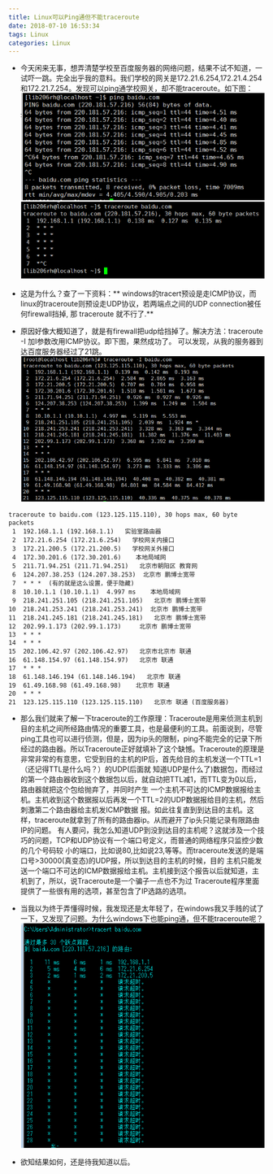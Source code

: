 ```yaml
---
title: Linux可以Ping通但不能traceroute
date: 2018-07-10 16:53:34
tags: Linux
categories: Linux
---
```



* 今天闲来无事，想弄清楚学校至百度服务器的网络问题，结果不试不知道，一试吓一跳。完全出乎我的意料。我们学校的网关是172.21.6.254,172.21.4.254和172.21.7.254。发现可以ping通学校网关，却不能traceroute。如下图：
![image](https://github.com/sjt157/MarkDownPhotos/raw/master/Ping/1.png)
![image](https://github.com/sjt157/MarkDownPhotos/raw/master/Ping/2.png)

* 这是为什么？查了一下资料：** windows的tracert预设是走ICMP协议，而linux的traceroute则预设走UDP协议，若两端点之间的UDP connection被任何firewall挡掉, 那 traceroute 就不行了.**
* 原因好像大概知道了，就是有firewall把udp给挡掉了。解决方法：traceroute -I 加I参数改用ICMP协议。即下图，果然成功了。
可以发现，从我的服务器到达百度服务器经过了21跳。
![image](https://github.com/sjt157/MarkDownPhotos/raw/master/Ping/3.png)
```shell
traceroute to baidu.com (123.125.115.110), 30 hops max, 60 byte packets
 1  192.168.1.1 (192.168.1.1)   实验室路由器
 2  172.21.6.254 (172.21.6.254)   学校网关内接口
 3  172.21.200.5 (172.21.200.5)   学校网关外接口
 4  172.30.201.6 (172.30.201.6)    本地局域网
 5  211.71.94.251 (211.71.94.251)   北京市朝阳区 教育网
 6  124.207.38.253 (124.207.38.253)  北京市 鹏博士宽带 
 7  * * *  (有的就是这么设置，便于隐藏)
 8  10.10.1.1 (10.10.1.1)  4.997 ms    本地局域网
 9  218.241.251.105 (218.241.251.105)   北京市 鹏博士宽带
10  218.241.253.241 (218.241.253.241)  北京市 鹏博士宽带
11  218.241.245.181 (218.241.245.181)   北京市 鹏博士宽带
12  202.99.1.173 (202.99.1.173)     北京市 鹏博士宽带
13  * * *
14  * * *
15  202.106.42.97 (202.106.42.97)   北京市北京市 联通
16  61.148.154.97 (61.148.154.97)   北京市 联通
17  * * *
18  61.148.146.194 (61.148.146.194)   北京市 联通
19  61.49.168.98 (61.49.168.98)    北京市 联通
20  * * *
21  123.125.115.110 (123.125.115.110)   北京市 联通 (百度服务器)

```
* 那么我们就来了解一下traceroute的工作原理：Traceroute是用来侦测主机到目的主机之间所经路由情况的重要工具，也是最便利的工具。前面说到，尽管ping工具也可以进行侦测，但是，因为ip头的限制，ping不能完全的记录下所经过的路由器。所以Traceroute正好就填补了这个缺憾。Traceroute的原理是非常非常的有意思，它受到目的主机的IP后，首先给目的主机发送一个TTL=1（还记得TTL是什么吗？）的UDP(后面就 知道UDP是什么了)数据包，而经过的第一个路由器收到这个数据包以后，就自动把TTL减1，而TTL变为0以后，路由器就把这个包给抛弃了，并同时产生 一个主机不可达的ICMP数据报给主机。主机收到这个数据报以后再发一个TTL=2的UDP数据报给目的主机，然后刺激第二个路由器给主机发ICMP数据 报。如此往复直到到达目的主机。这样，traceroute就拿到了所有的路由器ip。从而避开了ip头只能记录有限路由IP的问题。
有人要问，我怎么知道UDP到没到达目的主机呢？这就涉及一个技巧的问题，TCP和UDP协议有一个端口号定义，而普通的网络程序只监控少数的几个号码较 小的端口，比如说80,比如说23,等等。而traceroute发送的是端口号>30000(真变态)的UDP报，所以到达目的主机的时候，目的 主机只能发送一个端口不可达的ICMP数据报给主机。主机接到这个报告以后就知道，主机到了，所以，说Traceroute是一个骗子一点也不为过
Traceroute程序里面提供了一些很有用的选项，甚至包含了IP选路的选项。

* 当我以为终于弄懂得时候，我发现还是太年轻了，在windows我又手贱的试了一下，又发现了问题。为什么windows下也能ping通，但不能traceroute呢？
![image](https://github.com/sjt157/MarkDownPhotos/raw/master/Ping/4.png)

* 欲知结果如何，还是待我知道以后。
